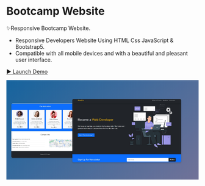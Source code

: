 # Bootcamp Website

✨Responsive Bootcamp Website.
- Responsive Developers Website Using HTML Css JavaScript & Bootstrap5.
- Compatible with all mobile devices and with a beautiful and pleasant user interface.

[▶️ Launch Demo](https://asaddoost.github.io/Asad.io/)

![preview img](/preview.jpg)
